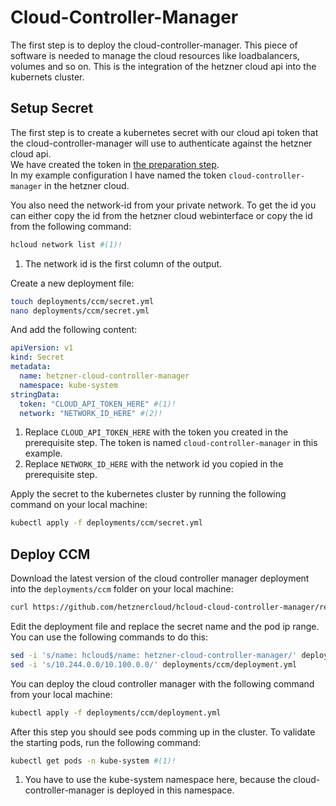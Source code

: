 # Cloud-Controller-Manager
The first step is to deploy the cloud-controller-manager. This piece of software is needed to manage the cloud resources like loadbalancers, volumes and so on. This is the integration of the hetzner cloud api into the kubernets cluster. 

## Setup Secret
The first step is to create a kubernetes secret with our cloud api token that the cloud-controller-manager will use to authenticate against the hetzner cloud api.  
We have created the token in [the preparation step](../../prerequisites/hetzner/#create-api-tokens).  
In my example configuration I have named the token `cloud-controller-manager` in the hetzner cloud. 

You also need the network-id from your private network. To get the id you can either copy the id from the hetzner cloud webinterface or copy the id from the following command:
```bash
hcloud network list #(1)!
```

1. The network id is the first column of the output.

Create a new deployment file:
```bash
touch deployments/ccm/secret.yml
nano deployments/ccm/secret.yml
```

And add the following content:
```yaml linenums="1"
apiVersion: v1
kind: Secret
metadata:
  name: hetzner-cloud-controller-manager
  namespace: kube-system
stringData:
  token: "CLOUD_API_TOKEN_HERE" #(1)!
  network: "NETWORK_ID_HERE" #(2)!
```

1. Replace `CLOUD_API_TOKEN_HERE` with the token you created in the prerequisite step. The token is named `cloud-controller-manager` in this example.
2. Replace `NETWORK_ID_HERE` with the network id you copied in the prerequisite step.

Apply the secret to the kubernetes cluster by running the following command on your local machine:
```bash
kubectl apply -f deployments/ccm/secret.yml
```

## Deploy CCM
Download the latest version of the cloud controller manager deployment into the `deployments/ccm` folder on your local machine:
```bash
curl https://github.com/hetznercloud/hcloud-cloud-controller-manager/releases/latest/download/ccm-networks.yaml --create-dirs -o deployments/ccm/deployment.yml
```

Edit the deployment file and replace the secret name and the pod ip range. You can use the following commands to do this:
```bash
sed -i 's/name: hcloud$/name: hetzner-cloud-controller-manager/' deployments/ccm/deployment.yml
sed -i 's/10.244.0.0/10.100.0.0/' deployments/ccm/deployment.yml
```

You can deploy the cloud controller manager with the following command from your local machine:
```bash
kubectl apply -f deployments/ccm/deployment.yml
```

After this step you should see pods comming up in the cluster. To validate the starting pods, run the following command:
```bash
kubectl get pods -n kube-system #(1)!
```

1. You have to use the kube-system namespace here, because the cloud-controller-manager is deployed in this namespace.